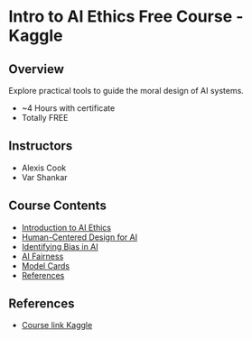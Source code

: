 # Intro to AI Ethics Free Course - Kaggle

## Overview

Explore practical tools to guide the moral design of AI systems.

- ~4 Hours with certificate
- Totally FREE

## Instructors

- Alexis Cook
- Var Shankar


## Course Contents
- [Introduction to AI Ethics](course-notes.md)
- [Human-Centered Design for AI](course-notes.md)
- [Identifying Bias in AI](course-notes.md)
- [AI Fairness](course-notes.md)
- [Model Cards](course-notes.md)
- [References](course-notes.md)

## References

- [Course link Kaggle](https://www.kaggle.com/learn/intro-to-ai-ethics)


